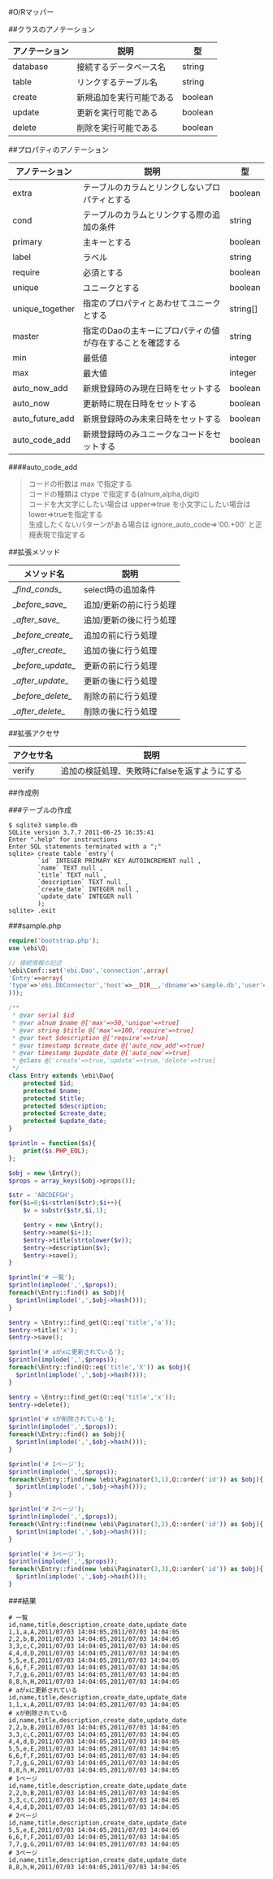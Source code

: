 #O/Rマッパー

##クラスのアノテーション

| アノテーション	| 説明					| 型			|
| ----------	| ----------			| ------	|
| database		| 接続するデータベース名		| string	|
| table         | リンクするテーブル名		| string	|
| create		| 新規追加を実行可能である	| boolean	|
| update		| 更新を実行可能である		| boolean	|
| delete		| 削除を実行可能である		| boolean	|


##プロパティのアノテーション

| アノテーション		| 説明											| 型			|
| ----------		| ----------									| ------	|
| extra				| テーブルのカラムとリンクしないプロパティとする			| boolean	|
| cond				| テーブルのカラムとリンクする際の追加の条件				| string	|
| primary			| 主キーとする										| boolean	|
| label				| ラベル											| string	|
| require			| 必須とする										| boolean	|
| unique			| ユニークとする									| boolean	|
| unique_together	| 指定のプロパティとあわせてユニークとする				| string[]	|
| master			| 指定のDaoの主キーにプロパティの値が存在することを確認する	| string	|
| min				| 最低値											| integer	|
| max				| 最大値											| integer	|
| auto_now_add		| 新規登録時のみ現在日時をセットする					| boolean	|
| auto_now			| 更新時に現在日時をセットする						| boolean	|
| auto_future_add	| 新規登録時のみ未来日時をセットする					| boolean	|
| auto_code_add		| 新規登録時のみユニークなコードをセットする				| boolean	|

####auto_code_add
> コードの桁数は max で指定する  
コードの種類は ctype で指定する(alnum,alpha,digit)  
コードを大文字にしたい場合は upper=>true を小文字にしたい場合は lower=>trueを指定する  
生成したくないパターンがある場合は ignore_auto_code=>'00.+00' と正規表現で指定する



##拡張メソッド

| メソッド名				| 説明								|
| ----------			| ----------						|
| \__find_conds\__		| select時の追加条件					|
| \__before_save\__		| 追加/更新の前に行う処理				|
| \__after_save\__		| 追加/更新の後に行う処理				|
| \__before_create\__	| 追加の前に行う処理					|
| \__after_create\__	| 追加の後に行う処理					|
| \__before_update\__	| 更新の前に行う処理					|
| \__after_update\__	| 更新の後に行う処理					|
| \__before_delete\__	| 削除の前に行う処理					|
| \__after_delete\__	| 削除の後に行う処理					|


##拡張アクセサ

| アクセサ名			| 説明									|
| ----------		| ----------							|
| verify			| 追加の検証処理、失敗時にfalseを返すようにする	|


##作成例

###テーブルの作成
```
$ sqlite3 sample.db
SQLite version 3.7.7 2011-06-25 16:35:41
Enter ".help" for instructions
Enter SQL statements terminated with a ";"
sqlite> create table `entry`(
   		`id` INTEGER PRIMARY KEY AUTOINCREMENT null ,
   		`name` TEXT null ,
   		`title` TEXT null ,
   		`description` TEXT null ,
   		`create_date` INTEGER null ,
   		`update_date` INTEGER null 
   		);
sqlite> .exit
```

###sample.php
```php
require('bootstrap.php');
use \ebi\Q;

// 接続情報の記述
\ebi\Conf::set('ebi.Dao','connection',array(
'Entry'=>array(
'type'=>'ebi.DbConnector','host'=>__DIR__,'dbname'=>'sample.db','user'=>'','password'=>'','port'=>'','encode'=>'utf8'
)));

/**
 * @var serial $id
 * @var alnum $name @['max'=>50,'unique'=>true]
 * @var string $title @['max'=>100,'require'=>true]
 * @var text $description @['require'=>true]
 * @var timestamp $create_date @['auto_now_add'=>true]
 * @var timestamp $update_date @['auto_now'=>true]
 * @class @['create'=>true,'update'=>true,'delete'=>true]
 */
class Entry extends \ebi\Dao{
	protected $id;
	protected $name;
	protected $title;
	protected $description;
	protected $create_date;
	protected $update_date;
}

$println = function($s){
	print($s.PHP_EOL);
};

$obj = new \Entry();
$props = array_keys($obj->props());

$str = 'ABCDEFGH';
for($i=0;$i<strlen($str);$i++){
	$v = substr($str,$i,1);

	$entry = new \Entry();
	$entry->name($i+1);
	$entry->title(strtolower($v));
	$entry->description($v);
	$entry->save();
}

$println('# 一覧');
$println(implode(',',$props));
foreach(\Entry::find() as $obj){
  $println(implode(',',$obj->hash()));
}

$entry = \Entry::find_get(Q::eq('title','a'));
$entry->title('x');
$entry->save();

$println('# aがxに更新されている');
$println(implode(',',$props));
foreach(\Entry::find(Q::eq('title','X')) as $obj){
  $println(implode(',',$obj->hash()));
}

$entry = \Entry::find_get(Q::eq('title','x'));
$entry->delete();

$println('# xが削除されている');
$println(implode(',',$props));
foreach(\Entry::find() as $obj){
  $println(implode(',',$obj->hash()));
}

$println('# 1ページ');
$println(implode(',',$props));
foreach(\Entry::find(new \ebi\Paginator(3,1),Q::order('id')) as $obj){
  $println(implode(',',$obj->hash()));
}

$println('# 2ページ');
$println(implode(',',$props));
foreach(\Entry::find(new \ebi\Paginator(3,2),Q::order('id')) as $obj){
  $println(implode(',',$obj->hash()));
}

$println('# 3ページ');
$println(implode(',',$props));
foreach(\Entry::find(new \ebi\Paginator(3,3),Q::order('id')) as $obj){
  $println(implode(',',$obj->hash()));
}
```

###結果
```
# 一覧
id,name,title,description,create_date,update_date
1,1,a,A,2011/07/03 14:04:05,2011/07/03 14:04:05
2,2,b,B,2011/07/03 14:04:05,2011/07/03 14:04:05
3,3,c,C,2011/07/03 14:04:05,2011/07/03 14:04:05
4,4,d,D,2011/07/03 14:04:05,2011/07/03 14:04:05
5,5,e,E,2011/07/03 14:04:05,2011/07/03 14:04:05
6,6,f,F,2011/07/03 14:04:05,2011/07/03 14:04:05
7,7,g,G,2011/07/03 14:04:05,2011/07/03 14:04:05
8,8,h,H,2011/07/03 14:04:05,2011/07/03 14:04:05
# aがxに更新されている
id,name,title,description,create_date,update_date
1,1,x,A,2011/07/03 14:04:05,2011/07/03 14:04:05
# xが削除されている
id,name,title,description,create_date,update_date
2,2,b,B,2011/07/03 14:04:05,2011/07/03 14:04:05
3,3,c,C,2011/07/03 14:04:05,2011/07/03 14:04:05
4,4,d,D,2011/07/03 14:04:05,2011/07/03 14:04:05
5,5,e,E,2011/07/03 14:04:05,2011/07/03 14:04:05
6,6,f,F,2011/07/03 14:04:05,2011/07/03 14:04:05
7,7,g,G,2011/07/03 14:04:05,2011/07/03 14:04:05
8,8,h,H,2011/07/03 14:04:05,2011/07/03 14:04:05
# 1ページ
id,name,title,description,create_date,update_date
2,2,b,B,2011/07/03 14:04:05,2011/07/03 14:04:05
3,3,c,C,2011/07/03 14:04:05,2011/07/03 14:04:05
4,4,d,D,2011/07/03 14:04:05,2011/07/03 14:04:05
# 2ページ
id,name,title,description,create_date,update_date
5,5,e,E,2011/07/03 14:04:05,2011/07/03 14:04:05
6,6,f,F,2011/07/03 14:04:05,2011/07/03 14:04:05
7,7,g,G,2011/07/03 14:04:05,2011/07/03 14:04:05
# 3ページ
id,name,title,description,create_date,update_date
8,8,h,H,2011/07/03 14:04:05,2011/07/03 14:04:05
```

